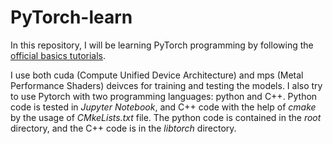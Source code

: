 # PyTorch-learn

In this repository, I will be learning PyTorch programming by following the [official basics tutorials](https://pytorch.org/tutorials/beginner/basics/intro.html).

I use both cuda (Compute Unified Device Architecture) and mps (Metal Performance Shaders) deivces for training and testing the models.
I also try to use Pytorch with two programming languages: python and C++. 
Python code is tested in *Jupyter Notebook*, and C++ code with the help of *cmake* by the usage of *CMkeLists.txt* file.
The python code is contained in the *root* directory, and the C++ code is in the *libtorch* directory.